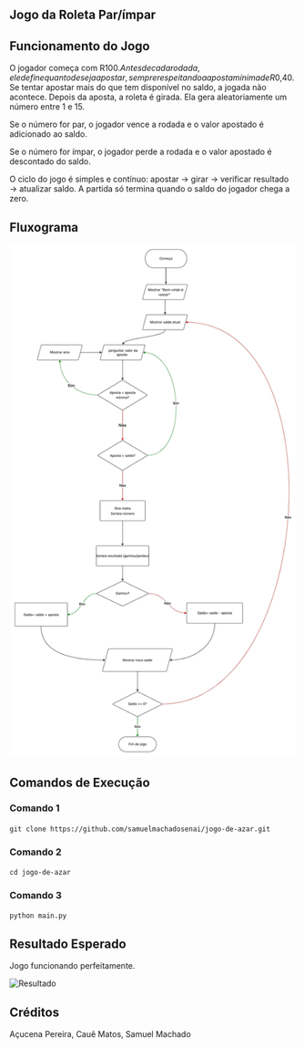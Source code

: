 ## Jogo da Roleta Par/ímpar

## Funcionamento do Jogo

O jogador começa com R$100. Antes de cada rodada, ele define quanto deseja apostar, sempre respeitando a aposta mínima de R$0,40. Se tentar apostar mais do que tem disponível no saldo, a jogada não acontece.
Depois da aposta, a roleta é girada. Ela gera aleatoriamente um número entre 1 e 15.

Se o número for par, o jogador vence a rodada e o valor apostado é adicionado ao saldo.

Se o número for ímpar, o jogador perde a rodada e o valor apostado é descontado do saldo.

O ciclo do jogo é simples e contínuo: apostar → girar → verificar resultado → atualizar saldo.
A partida só termina quando o saldo do jogador chega a zero.
    
      
        

## Fluxograma

![Fluxograma](Fluxograma.jpeg)






  

## Comandos de Execução  
  

### Comando 1
```git clone https://github.com/samuelmachadosenai/jogo-de-azar.git```

### Comando 2
```cd jogo-de-azar```

### Comando 3
```python main.py```
  
    
      
        
## Resultado Esperado

Jogo funcionando perfeitamente.

![Resultado](results.png)
    
      
        
          

## Créditos

Açucena Pereira, Cauê Matos, Samuel Machado